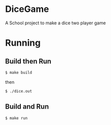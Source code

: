 # DiceGame
A School project to make a dice two player game

# Running
## Build then Run
```bash
$ make build
```
then
```bash
$ ./dice.out
```
## Build and Run
```bash
$ make run
```

